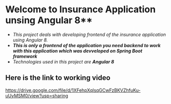 # Welcome to Insurance Application unsing Angular 8**

 - *This project deals with developing frontend of the insurance application using Angular 8.*
 - ***This is only a frontend of the application you need backend to work with this application which was devveloped on Spring Boot framework***
 - *Technologies used in this project are **Angular 8***


## Here is the link to working video

https://drive.google.com/file/d/1XFehpXqlsqGCwFzBKVZhfuKu-uUyMSM0/view?usp=sharing
